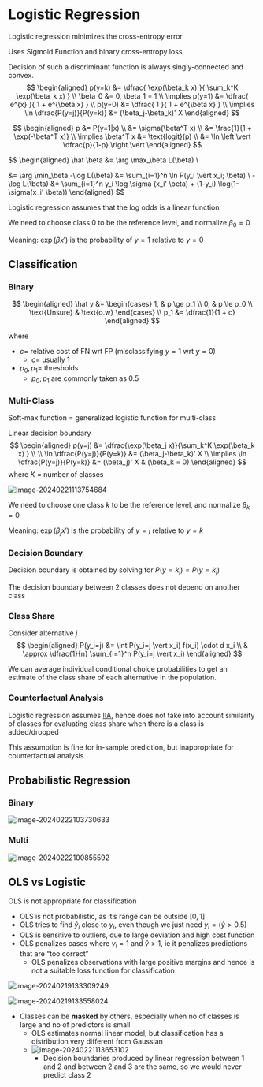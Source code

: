 # Logistic Regression

Logistic regression minimizes the cross-entropy error

Uses Sigmoid Function and binary cross-entropy loss

Decision of such a discriminant function is always singly-connected and convex.
$$
\begin{aligned}
p(y=k)
&= \dfrac{
	\exp(\beta_k x)
}{
	\sum_k^K \exp(\beta_k x)
} \\
\beta_0 &= 0, \beta_1 = 1 \\
\implies
p(y=1)
&= \dfrac{
	e^{x}
}{
	1 + e^{\beta x}
} \\
p(y=0) &= \dfrac{
	1
}{
	1 + e^{\beta x}
} \\
\implies \ln \dfrac{P(y=j)}{P(y=k)} &= (\beta_j-\beta_k)' X
\end{aligned}
$$

$$
\begin{aligned}
p
&= P(y=1|x) \\
&= \sigma(\beta^T x) \\
&= \frac{1}{1 + \exp(-\beta^T x)} \\
\implies \beta^T x
&= \text{logit}(p) \\
&= \ln \left \vert \dfrac{p}{1-p} \right \vert
\end{aligned}
$$

$$
\begin{aligned}
\hat \beta &= \arg \max_\beta L(\beta) \\

&= \arg \min_\beta -\log L(\beta)
&= \sum_{i=1}^n \ln P(y_i \vert x_i; \beta) \\
-\log L(\beta) &= \sum_{i=1}^n y_i \log \sigma (x_i' \beta) + (1-y_i) \log(1- \sigma(x_i' \beta))
\end{aligned}
$$

Logistic regression assumes that the log odds is a linear function

We need to choose class $0$ to be the reference level, and normalize $\beta_0=0$

Meaning: $\exp( \beta x')$ is the probability of $y=1$ relative to $y=0$

## Classification

### Binary 

$$
\begin{aligned}
\hat y &= \begin{cases}
1, & p \ge p_1 \\
0, & p \le p_0 \\
\text{Unsure} & \text{o.w}
\end{cases} \\
p_1 &= \dfrac{1}{1 + c}
\end{aligned}
$$

where

- $c =$ relative cost of FN wrt FP (misclassifying $y=1$ wrt $y=0$)
  - $c =$ usually 1
- $p_0, p_1 =$ thresholds
  - $p_0, p_1$ are commonly taken as 0.5

### Multi-Class

Soft-max function = generalized logistic function for multi-class

Linear decision boundary
$$
\begin{aligned}
p(y=j)
&= \dfrac{\exp(\beta_j x)}{\sum_k^K \exp(\beta_k x) } \\
\\
\ln \dfrac{P(y=j)}{P(y=k)} &= (\beta_j-\beta_k)' X \\
\implies \ln \dfrac{P(y=j)}{P(y=k)} &= (\beta_j)' X & (\beta_k = 0)
\end{aligned}
$$
where $K$ = number of classes

![image-20240221113754684](./assets/image-20240221113754684.png)

We need to choose one class $k$ to be the reference level, and normalize $\beta_k=0$

Meaning: $\exp( \beta_j x')$ is the probability of $y=j$ relative to $y=k$

### Decision Boundary

Decision boundary is obtained by solving for $P(y=k_i) = P(y=k_j)$

The decision boundary between 2 classes does not depend on another class

### Class Share

Consider alternative $j$
$$
\begin{aligned}
P(y_i=j)
&= \int P(y_i=j \vert x_i) f(x_i) \cdot d x_i \\
& \approx \dfrac{1}{n} \sum_{i=1}^n P(y_i=j \vert x_i)
\end{aligned}
$$

We can average individual conditional choice probabilities to get an estimate of the class share of each alternative in the population.

### Counterfactual Analysis

Logistic regression assumes [IIA](#IIA), hence does not take into account similarity of classes for evaluating class share when there is a class is added/dropped

This assumption is fine for in-sample prediction, but inappropriate for counterfactual analysis

## Probabilistic Regression

### Binary

![image-20240222103730633](./assets/binary_aggregate_outcomes.png)

### Multi

![image-20240222100855592](./assets/multinomial_aggregate_outcomes.png)

## OLS vs Logistic

OLS is not appropriate for classification

- OLS is not probabilistic, as it’s range can be outside $[0, 1]$
- OLS tries to find $\hat y_i$ close to $y_i$, even though we just need $y_i = (\hat y > 0.5)$
- OLS is sensitive to outliers, due to large deviation and high cost function
- OLS penalizes cases where $y_i=1$ and $\hat y>1$, ie it penalizes predictions that are “too correct”
  - OLS penalizes observations with large positive margins and hence is not a suitable loss function for classification


![image-20240219133309249](./assets/image-20240219133309249.png)

![image-20240219133558024](./assets/image-20240219133558024.png)

- Classes can be **masked** by others, especially when no of classes is large and no of predictors is small
  - OLS estimates normal linear model, but classification has a distribution very different from Gaussian
  - ![image-20240221113653102](./assets/linear_regression_multiclass_decision_boundary.png)
    - Decision boundaries produced by linear regression between 1 and 2 and between 2 and 3 are the same, so we would never predict class 2

